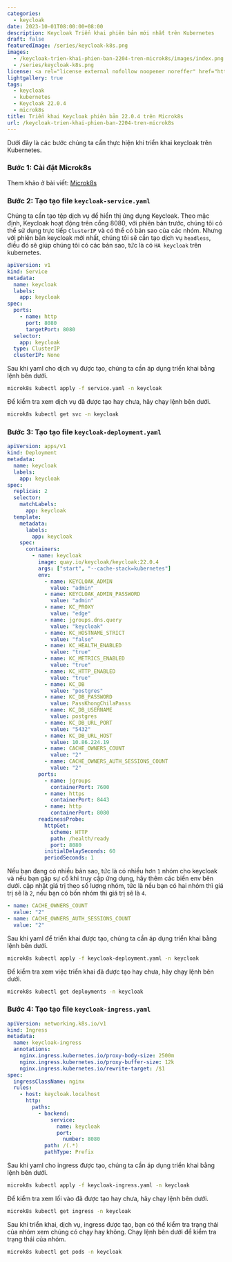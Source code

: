 ```yaml
---
categories:
  - keycloak
date: 2023-10-01T08:00:00+08:00
description: Keycloak Triển khai phiên bản mới nhất trên Kubernetes
draft: false
featuredImage: /series/keycloak-k8s.png
images:
  - /keycloak-trien-khai-phien-ban-2204-tren-microk8s/images/index.png
  - /series/keycloak-k8s.png
license: <a rel="license external nofollow noopener noreffer" href="https://creativecommons.org/licenses/by-nc/4.0/" target="_blank">CC BY-NC 4.0</a>
lightgallery: true
tags:
  - keycloak
  - kubernetes
  - Keycloak 22.0.4
  - microk8s
title: Triển khai Keycloak phiên bản 22.0.4 trên Microk8s
url: /keycloak-trien-khai-phien-ban-2204-tren-microk8s
---
```


Dưới đây là các bước chúng ta cần thực hiện khi triển khai keycloak trên Kubernetes.

### Bước 1: Cài đặt Microk8s

Them khảo ở bài viết: [Microk8s](//courses/microk8s)

### Bước 2: Tạo tạo file `keycloak-service.yaml`

Chúng ta cần tạo tệp dịch vụ để hiển thị ứng dụng Keycloak. Theo mặc định, Keycloak hoạt động trên cổng 8080, với phiên bản trước, chúng tôi có thể sử dụng trực tiếp `ClusterIP` và có thể có bản sao của các nhóm. Nhưng với phiên bản keycloak mới nhất, chúng tôi sẽ cần tạo dịch vụ `headless`, điều đó sẽ giúp chúng tôi có các bản sao, tức là có `HA keycloak` trên kubernetes.

```yaml
apiVersion: v1
kind: Service
metadata:
  name: keycloak
  labels:
    app: keycloak
spec:
  ports:
    - name: http
      port: 8080
      targetPort: 8080
  selector:
    app: keycloak
  type: ClusterIP
  clusterIP: None
```

Sau khi yaml cho dịch vụ được tạo, chúng ta cần áp dụng triển khai bằng lệnh bên dưới.

```bash
microk8s kubectl apply -f service.yaml -n keycloak
```

Để kiểm tra xem dịch vụ đã được tạo hay chưa, hãy chạy lệnh bên dưới.

```bash
microk8s kubectl get svc -n keycloak
```

### Bước 3: Tạo tạo file `keycloak-deployment.yaml`

```yaml
apiVersion: apps/v1
kind: Deployment
metadata:
  name: keycloak
  labels:
    app: keycloak
spec:
  replicas: 2
  selector:
    matchLabels:
      app: keycloak
  template:
    metadata:
      labels:
        app: keycloak
    spec:
      containers:
        - name: keycloak
          image: quay.io/keycloak/keycloak:22.0.4
          args: ["start", "--cache-stack=kubernetes"]
          env:
            - name: KEYCLOAK_ADMIN
              value: "admin"
            - name: KEYCLOAK_ADMIN_PASSWORD
              value: "admin"
            - name: KC_PROXY
              value: "edge"
            - name: jgroups.dns.query
              value: "keycloak"
            - name: KC_HOSTNAME_STRICT
              value: "false"
            - name: KC_HEALTH_ENABLED
              value: "true"
            - name: KC_METRICS_ENABLED
              value: "true"
            - name: KC_HTTP_ENABLED
              value: "true"
            - name: KC_DB
              value: "postgres"
            - name: KC_DB_PASSWORD
              value: PassKhongChilaPasss
            - name: KC_DB_USERNAME
              value: postgres
            - name: KC_DB_URL_PORT
              value: "5432"
            - name: KC_DB_URL_HOST
              value: 10.86.224.19
            - name: CACHE_OWNERS_COUNT
              value: "2"
            - name: CACHE_OWNERS_AUTH_SESSIONS_COUNT
              value: "2"
          ports:
            - name: jgroups
              containerPort: 7600
            - name: https
              containerPort: 8443
            - name: http
              containerPort: 8080
          readinessProbe:
            httpGet:
              scheme: HTTP
              path: /health/ready
              port: 8080
            initialDelaySeconds: 60
            periodSeconds: 1
```

Nếu bạn đang có nhiều bản sao, tức là có nhiều hơn `1` nhóm cho keycloak và nếu bạn gặp sự cố khi truy cập ứng dụng, hãy thêm các biến env bên dưới. cập nhật giá trị theo số lượng nhóm, tức là nếu bạn có hai nhóm thì giá trị sẽ là `2`, nếu bạn có bốn nhóm thì giá trị sẽ là `4`.

```yaml
- name: CACHE_OWNERS_COUNT
  value: "2"
- name: CACHE_OWNERS_AUTH_SESSIONS_COUNT
  value: "2"
```

Sau khi yaml để triển khai được tạo, chúng ta cần áp dụng triển khai bằng lệnh bên dưới.

```bash
microk8s kubectl apply -f keycloak-deployment.yaml -n keycloak
```

Để kiểm tra xem việc triển khai đã được tạo hay chưa, hãy chạy lệnh bên dưới.

```bash
microk8s kubectl get deployments -n keycloak
```

### Bước 4: Tạo tạo file `keycloak-ingress.yaml`

```yaml
apiVersion: networking.k8s.io/v1
kind: Ingress
metadata:
  name: keycloak-ingress
  annotations:
    nginx.ingress.kubernetes.io/proxy-body-size: 2500m
    nginx.ingress.kubernetes.io/proxy-buffer-size: 12k
    nginx.ingress.kubernetes.io/rewrite-target: /$1
spec:
  ingressClassName: nginx
  rules:
    - host: keycloak.localhost
      http:
        paths:
          - backend:
              service:
                name: keycloak
                port:
                  number: 8080
            path: /(.*)
            pathType: Prefix
```

Sau khi yaml cho ingress được tạo, chúng ta cần áp dụng triển khai bằng lệnh bên dưới.

```bash
microk8s kubectl apply -f keycloak-ingress.yaml -n keycloak
```

Để kiểm tra xem lối vào đã được tạo hay chưa, hãy chạy lệnh bên dưới.

```bash
microk8s kubectl get ingress -n keycloak
```

Sau khi triển khai, dịch vụ, ingress được tạo, bạn có thể kiểm tra trạng thái của nhóm xem chúng có chạy hay không. Chạy lệnh bên dưới để kiểm tra trạng thái của nhóm.

```bash
microk8s kubectl get pods -n keycloak
```
